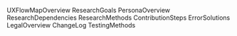 UXFlowMapOverview
ResearchGoals
PersonaOverview
ResearchDependencies
ResearchMethods
ContributionSteps
ErrorSolutions
LegalOverview
ChangeLog
TestingMethods
